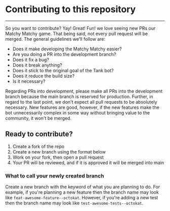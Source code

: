 # Contributing to this repository

---

So you want to contribute? Yay! Great! Fun! we love seeing new PRs our Matchy Matchy game. That being said, not every pull request will be merged. The general guidelines we'll follow are:

- Does it make developing the Matchy Matchy easier?
- Are you doing a PR into the development branch?
- Does it fix a bug?
- Does it break anything?
- Does it stick to the original goal of the Tank bot?
- Does it reduce the build size?
- Is it necessary?

Regarding PRs into development, please make all PRs into the development branch because the main branch is reserved for production. Further, in regard to the last point, we don't expect all pull requests to be absolutely necessary. New features are good, however, if the new features make the bot unnecessarily complex in some way without bringing value to the community, it won't be merged.

## Ready to contribute?

1. Create a fork of the repo
2. Create a new branch using the format below
3. Work on your fork, then open a pull request
4. Your PR will be reviewed, and if it is approved it will be merged into main

### What to call your newly created branch

Create a new branch with the keyword of what you are planning to do. For example, if you're planning a new feature then the branch name may look like `feat-awesome-feature--octokat`. However, if you're adding a new test then the branch name may look like `test-awesome-tests--octokat`.
